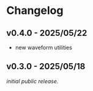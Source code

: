 # Changelog

## v0.4.0 - 2025/05/22

- new waveform utilities

## v0.3.0 - 2025/05/18

_initial public release._
